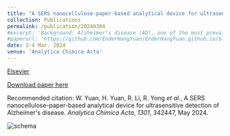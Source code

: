 ```yaml
---
title: "A SERS nanocellulose-paper-based analytical device for ultrasensitive detection of Alzheimer's disease"
collection: Publications
permalink: /publication/20240304
#excerpt: 'Background: Alzheimer's disease (AD), one of the most prevalent neurodegenerative diseases, results in severe cognitive decline and irreversible memory loss. Early detection of AD is significant to patients for personalized intervention since effective cure and treatment methods for AD are still lacking. Despite the severity of the disease, existing highly sensitive AD detection methods, including neuroimaging and brain deposit-positive lesion tests, are not suitable for screening purposes due to their high cost and complicated operation. Therefore, these methods are unsuitable for early detection, especially in low-resource settings. Although regular paper-based microfluidics are cost-efficient for AD detection, they are restricted by a poor limit of detection (LOD). Results: To address the above limitations, we report the ultrasensitive and low-cost nanocellulose paper (nanopaper)-based analytical microfluidic devices (NanoPADs) for detecting one of the promising AD blood biomarkers (glial fibrillary acidic protein, GFAP) using Surface-enhanced Raman scattering (SERS) immunoassay. Nanopaper offers advantages as a SERS substrate, such as an ultrasmooth surface, high optical transparency, and tunable chemical properties. We detected the target GFAP in artificial serum, achieving a LOD of 150 fg mL-1. Significance: The developed NanoPADs are distinguished by their cost-efficiency and ease of implementation, presenting a promising avenue for effective early detection of AD's GFAP biomarker with ultrahigh sensitivity. More importantly, our work provides the experimental routes for SERS-based immunoassay of biomarkers on NanoPADs for various diseases in the future.'
#paperurl: 'https://github.com/EnderHangYuan/EnderHangYuan.github.io/blob/master/_publications/2024-3-4-A%20SERS%20nanocellulose-paper-based%20analytical%20device%20for%20ultrasensitive%20detection%20of%20Alzheimer's%20disease.pdf'
date: 3-4 Mar. 2024
venue: 'Analytica Chimica Acta'
---
```


[Elsevier](https://www.sciencedirect.com/science/article/pii/S0003267024002484)

[Download paper here](https://github.com/RuiqiYong/RuiqiYong.github.io/blob/master/_publications/2024-3-4-A%20SERS%20nanocellulose-paper-based%20analytical%20device%20for%20ultrasensitive%20detection%20of%20Alzheimer's%20disease.pdf)

Recommended citation: W. Yuan, H. Yuan, R. Li, R. Yong _et al._, A SERS nanocellulose-paper-based analytical device for ultrasensitive detection of Alzheimer's disease. _Analytica Chimica Acta_, _1301_, 342447, May 2024.

![schema](https://github.com/EnderHangYuan/EnderHangYuan.github.io/assets/98693538/1f5800c5-f2f5-4f83-bc05-ef6ceb345de5)
